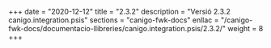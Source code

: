 +++
date        = "2020-12-12"
title       = "2.3.2"
description = "Versió 2.3.2 canigo.integration.psis"
sections    = "canigo-fwk-docs"
enllac		= "/canigo-fwk-docs/documentacio-llibreries/canigo.integration.psis/2.3.2/"
weight		= 8
+++
